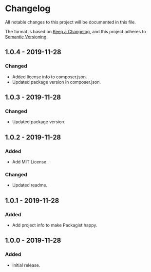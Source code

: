 # Changelog
All notable changes to this project will be documented in this file.

The format is based on [Keep a Changelog](https://keepachangelog.com/en/1.0.0/),
and this project adheres to [Semantic Versioning](https://semver.org/spec/v2.0.0.html).

## 1.0.4 - 2019-11-28
### Changed
- Added license info to composer.json.
- Updated package version in composer.json.

## 1.0.3 - 2019-11-28
### Changed
- Updated package version.

## 1.0.2 - 2019-11-28
### Added
- Add MIT License.
### Changed
- Updated readme.

## 1.0.1 - 2019-11-28
### Added
- Add project info to make Packagist happy.

## 1.0.0 - 2019-11-28
### Added
- Initial release.
